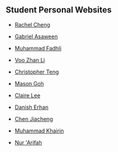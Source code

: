 ## Student Personal Websites

- [Rachel Cheng](https://raeyyyychael.github.io/EP1001/)

- [Gabriel Asaween](https://gabriel-as.github.io/EP1001-SP/Main.html)

- [Muhammad Fadhli]()

- [Voo Zhan Li](https://v00zhanli.github.io/EP1001/)

- [Christopher Teng](https://eatpoopandgrowstrong.github.io/hub/)

- [Mason Goh]()

- [Claire Lee](https://sp-claire.github.io/EP1001/)

- [Danish Erhan](https://danish-erhan02.github.io/EP1001/)

- [Chen Jiacheng]()

- [Muhammad Khairin]()

- [Nur 'Arifah](http://aloethere.github.io/EP1001/)
